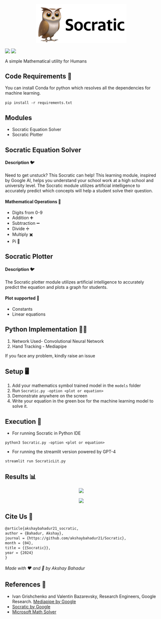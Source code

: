 <div align="center">

<p align="center"> <img src="https://github.com/akshaybahadur21/Socratic/blob/main/resources/socratic.png" width="300px"></p>

</div>

[![](https://img.shields.io/github/license/sourcerer-io/hall-of-fame.svg?colorB=ff0000)](https://github.com/akshaybahadur21/Emojinator/blob/master/LICENSE.md)  [![](https://img.shields.io/badge/Akshay-Bahadur-brightgreen.svg?colorB=ff0000)](https://akshaybahadur.com)

A simple Mathematical utility for Humans

## Code Requirements 🦄
You can install Conda for python which resolves all the dependencies for machine learning.

`pip install -r requirements.txt`

## Modules
- Socratic Equation Solver
- Socratic Plotter

## Socratic Equation Solver

#### Description 🐦
Need to get unstuck? This Socratic can help! This learning module, inspired by Google AI​, helps you understand your school work at a high school and university level.
The Socratic module utilizes artificial intelligence to accurately predict which concepts will help a student solve their question.

#### Mathematical Operations 🧮

- Digits from 0-9
- Addition ➕
- Subtraction ➖
- Divide ➗
- Multiply ✖️
- Pi 🥧

## Socratic Plotter
#### Description 🐦
The Socratic plotter module utilizes artificial intelligence to accurately predict the equation and plots a graph for students.

#### Plot supported 🧮

- Constants
- Linear equations


## Python  Implementation 👨‍🔬

1) Network Used- Convolutional Neural Network
2) Hand Tracking - Mediapipe

If you face any problem, kindly raise an issue

## Setup 🖥️

1) Add your mathematics symbol trained model in the `models` folder
2) Run `Socratic.py -option <plot or equation>`
3) Demonstrate anywhere on the screen
4) Write your equation in the green box for the machine learning model to solve it.

## Execution 🐉

- For running Socratic in Python IDE
```
python3 Socratic.py -option <plot or equation>
```

- For running the streamlit version powered by GPT-4

```
streamlit run SocraticLit.py
```

## Results 📊
<p align="center"><img src="https://github.com/akshaybahadur21/BLOB/blob/master/soc.gif" height="450px"></p>

<p align="center"><img src="https://github.com/akshaybahadur21/BLOB/blob/master/soc_plot.gif" height="450px"></p>

## Cite Us :pushpin:

```
@article{akshaybahadur21_socratic,
author = {Bahadur, Akshay},
journal = {https://github.com/akshaybahadur21/Socratic},
month = {04},
title = {{Socratic}},
year = {2024}
}
```

###### Made with ❤️ and 🦙 by Akshay Bahadur

## References 🔱
 
-  Ivan Grishchenko and Valentin Bazarevsky, Research Engineers, Google Research. [Mediapipe by Google](https://github.com/google/mediapipe)
- [Socratic by Google](https://socratic.org/)
- [Microsoft Math Solver](https://math.microsoft.com/en)
